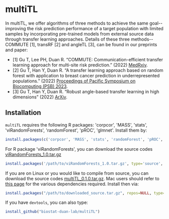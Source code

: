 # multiTL

In multiTL, we offer algorithms of three methods to achieve the same goal-- improving the risk prediction performance of a target population with limited samples by incorporating pre-trained models from external source data through transfer learning approaches. Details of these three methods--COMMUTE [1], transRF [2] and angleTL [3], can be found in our preprints and paper:

- [1] Gu T, Lee PH, Duan R. “COMMUTE: Communication-efficient transfer learning approach for multi-site risk prediction.” (2022) [MedRxiv](https://www.medrxiv.org/content/10.1101/2022.03.23.22272834v1).
- [2] Gu T, Han Y, Duan R. “A transfer learning approach based on random forest with application to breast cancer prediction in underrepresented
    populations.”  (2022) [Proceedings of Pacific Symposium on Biocomputing (PSB) 2023](https://psb.stanford.edu/callfor/papers/psb23_papers_allv2.pdf).
- [3] Gu T, Han Y, Duan R. “Robust angle-based transfer learning in high dimensions”  (2022) [ArXiv](http://arxiv.org/abs/2210.12759).

## Installation

`multiTL` requires the following R packages: 'corpcor', 'MASS', 'stats', 'viRandomForests', 'randomForest', 'pROC', 'glmnet'. Install them by: 

```r
install.packages(c('corpcor', 'MASS', 'stats', 'randomForest', 'pROC', 'glmnet'), dependencies=TRUE)
```

For R package 'viRandomForests', you can download the source codes [viRandomForests_1.0.tar.gz](https://github.com/biostat-duan-lab/multiTL/blob/master/viRandomForests_1.0.tar.gz)

```r
install.packages('/path/to/viRandomForests_1.0.tar.gz', type='source', repo=NULL)
```

If you are on Linux or you would like to compile from source, you can download the source codes [multiTL_0.1.0.tar.gz](https://github.com/biostat-duan-lab/multiTL/blob/master/releases/multiTL_0.1.0.tar.gz). Mac users should refer to [this page](https://cran.r-project.org/bin/macosx/tools/) for the various dependencies required. Install then via: 
```r
install.packages("/path/to/downloaded_source.tar.gz", repos=NULL, type="source")
```

If you have `devtools`, you can also type: 
```r
install_github("biostat-duan-lab/multiTL")
```
